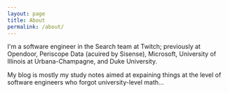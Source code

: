```yaml
---
layout: page
title: About
permalink: /about/
---
```


I'm a software engineer in the Search team at Twitch; previously at Opendoor, Periscope Data (acuired by Sisense), Microsoft, University of Illinois at Urbana-Champagne, and Duke University.

My blog is mostly my study notes aimed at expaining things at the level of software engineers who forgot university-level math...
